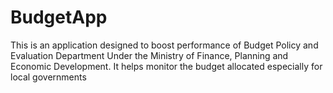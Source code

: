 # BudgetApp
This is an application designed to boost performance of Budget Policy and Evaluation Department Under the Ministry of Finance, Planning and Economic Development. 
It helps monitor the budget allocated especially for local governments
